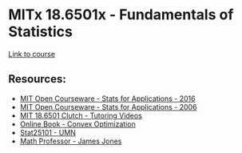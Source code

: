 # MITx 18.6501x - Fundamentals of Statistics

[Link to course](https://learning.edx.org/course/course-v1:MITx+18.6501x+2T2021/home)

## Resources:
- [MIT Open Courseware - Stats for Applications - 2016](https://ocw.mit.edu/courses/mathematics/18-650-statistics-for-applications-fall-2016/) <br>
- [MIT Open Courseware - Stats for Applications - 2006](https://ocw.mit.edu/courses/mathematics/18-443-statistics-for-applications-fall-2006/) <br>
- [MIT 18.6501 Clutch - Tutoring Videos](https://www.clutchprep.com/mit/18-6501-fundamentals-of-statistics)
- [Online Book - Convex Optimization](https://web.stanford.edu/~boyd/cvxbook/)
- [Stat25101 - UMN](https://www.stat.umn.edu/geyer/f09/5101/notes/)
- [Math Professor - James Jones](https://people.richland.edu/james/)